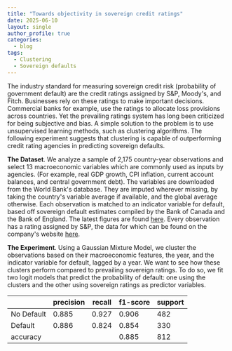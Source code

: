```yaml
---
title: "Towards objectivity in sovereign credit ratings"
date: 2025-06-10
layout: single
author_profile: true
categories:
  - blog
tags:
  - Clustering
  - Sovereign defaults
---
```


The industry standard for measuring sovereign credit risk (probability of government default) are the credit ratings assigned by S&P, Moody's, and Fitch. Businesses rely on these ratings to make important decisions. Commercial banks for example, use the ratings to allocate loss provisions across countries. Yet the prevailing ratings system has long been criticized for being subjective and bias. A simple solution to the problem is to use unsupervised learning methods, such as clustering algorithms. The following experiment suggests that clustering is capable of outperforming credit rating agencies in predicting sovereign defaults.

**The Dataset**. 
We analyze a sample of 2,175 country-year observations and select 13 macroeconomic variables which are commonly used as inputs by agencies. (For example, real GDP growth, CPI inflation, current account balances, and central government debt). The variables are downloaded from the World Bank's database. They are imputed wherever missing, by taking the country's variable average if available, and the global average otherwise. Each observation is matched to an indicator variable for default, based off sovereign default estimates compiled by the Bank of Canada and the Bank of England. The latest figures are found [here](https://www.bankofcanada.ca/2024/07/staff-analytical-note-2024-19/). Every observation has a rating assigned by S&P, the data for which can be found on the company's website [here](https://www.spglobal.com/ratings/en/regulatory/article/-/view/sourceId/11824942). 

**The Experiment**.
Using a Gaussian Mixture Model, we cluster the observations based on their macroeconomic features, the year, and the indicator variable for default, lagged by a year. We want to see how these clusters perform compared to prevailing sovereign ratings. To do so, we fit two logit models that predict the probability of default: one using the clusters and the other using sovereign ratings as predictor variables.  






|            | precision | recall  | f1-score | support |
|------------|----------|----------|----------|---------|
| No Default | 0.885    | 0.927    | 0.906    | 482     |
| Default    | 0.886    | 0.824    | 0.854    | 330     |
| accuracy   |          |          | 0.885    | 812     |



    
